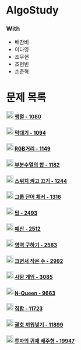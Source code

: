 # AlgoStudy

### With

- 배찬비
- 이다영
- 조무현
- 조현빈
- 손준혁

# 문제 목록

#### <img src="https://d2gd6pc034wcta.cloudfront.net/tier/10.svg" alt="[Silver V]" style="width:20px; height:20px"> [행렬 - 1080](https://github.com/BOOL03/AlgoStudy/tree/main/src/study_0216)

#### <img src="https://d2gd6pc034wcta.cloudfront.net/tier/6.svg" alt="[Silver V]" style="width:20px; height:20px"> [막대기 - 1094](https://github.com/BOOL03/AlgoStudy/tree/main/src/study_0214)

#### <img src="https://d2gd6pc034wcta.cloudfront.net/tier/10.svg" alt="[Silver I]" style="width:20px; height:20px"> [RGB거리 - 1149](https://github.com/BOOL03/AlgoStudy/tree/main/src/study_0209)

#### <img src="https://d2gd6pc034wcta.cloudfront.net/tier/9.svg" alt="[Silver ||]" style="width:20px; height:20px"> [부분수열의 합 - 1182](https://github.com/BOOL03/AlgoStudy/tree/main/src/study_0209)

#### <img src="https://d2gd6pc034wcta.cloudfront.net/tier/8.svg" alt="[Silver V]" style="width:20px; height:20px"> [스위치 켜고 끄기 - 1244](https://github.com/BOOL03/AlgoStudy/tree/main/src/study_0216)

#### <img src="https://d2gd6pc034wcta.cloudfront.net/tier/6.svg" alt="[Silver V]" style="width:20px; height:20px"> [그룹 단어 체커 - 1316](https://github.com/BOOL03/AlgoStudy/tree/main/src/study_0211)

#### <img src="https://d2gd6pc034wcta.cloudfront.net/tier/11.svg" alt="[Gold V]" style="width:20px; height:20px"> [탑 - 2493](https://github.com/BOOL03/AlgoStudy/tree/main/src/study_0207)

#### <img src="https://d2gd6pc034wcta.cloudfront.net/tier/8.svg" alt="[Silver V]" style="width:20px; height:20px"> [예산 - 2512](https://github.com/BOOL03/AlgoStudy/tree/main/src/study_0216)

#### <img src="https://d2gd6pc034wcta.cloudfront.net/tier/10.svg" alt="[Silver |]" style="width:20px; height:20px"> [영역 구하기 - 2583](https://github.com/BOOL03/AlgoStudy/tree/main/src/study_0211)

#### <img src="https://d2gd6pc034wcta.cloudfront.net/tier/8.svg" alt="[Silver III]" style="width:20px; height:20px"> [크면서 작은 수 - 2992](https://github.com/BOOL03/AlgoStudy/tree/main/src/study_0214)

#### <img src="https://d2gd6pc034wcta.cloudfront.net/tier/8.svg" alt="[Silver III]" style="width:20px; height:20px"> [사탕 게임 - 3085](https://github.com/BOOL03/AlgoStudy/tree/main/src/study_0211)

#### <img src="https://d2gd6pc034wcta.cloudfront.net/tier/11.svg" alt="[Gold V]" style="width:20px; height:20px"> [N-Queen - 9663](https://github.com/BOOL03/AlgoStudy/tree/main/src/study_0209)

#### <img src="https://d2gd6pc034wcta.cloudfront.net/tier/6.svg" alt="[Silver V]" style="width:20px; height:20px"> [집합 - 11723](https://github.com/BOOL03/AlgoStudy/tree/main/src/study_0214)

#### <img src="https://d2gd6pc034wcta.cloudfront.net/tier/7.svg" alt="[Silver IV]" style="width:20px; height:20px"> [괄호 끼워넣기 - 11899](https://github.com/BOOL03/AlgoStudy/tree/main/src/study_0207)

#### <img src="https://d2gd6pc034wcta.cloudfront.net/tier/6.svg" alt="[Silver V]" style="width:20px; height:20px"> [투자의 귀재 배주형 - 19947](https://github.com/BOOL03/AlgoStudy/tree/main/src/study_0207)
